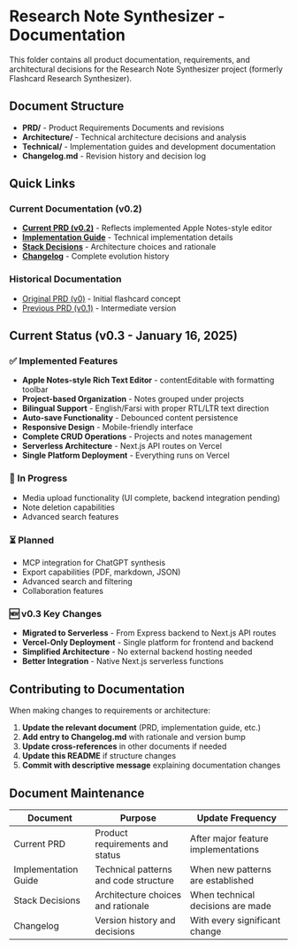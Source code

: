 # Research Note Synthesizer - Documentation

This folder contains all product documentation, requirements, and architectural decisions for the Research Note Synthesizer project (formerly Flashcard Research Synthesizer).

## Document Structure

- **PRD/** - Product Requirements Documents and revisions
- **Architecture/** - Technical architecture decisions and analysis  
- **Technical/** - Implementation guides and development documentation
- **Changelog.md** - Revision history and decision log

## Quick Links

### Current Documentation (v0.2)
- [**Current PRD (v0.2)**](./PRD/v0.2-current.md) - Reflects implemented Apple Notes-style editor
- [**Implementation Guide**](./Technical/implementation-guide.md) - Technical implementation details
- [**Stack Decisions**](./Architecture/stack-decisions.md) - Architecture choices and rationale
- [**Changelog**](./Changelog.md) - Complete evolution history

### Historical Documentation
- [Original PRD (v0)](./PRD/v0-original.md) - Initial flashcard concept
- [Previous PRD (v0.1)](./PRD/current.md) - Intermediate version

## Current Status (v0.3 - January 16, 2025)

### ✅ Implemented Features
- **Apple Notes-style Rich Text Editor** - contentEditable with formatting toolbar
- **Project-based Organization** - Notes grouped under projects
- **Bilingual Support** - English/Farsi with proper RTL/LTR text direction
- **Auto-save Functionality** - Debounced content persistence
- **Responsive Design** - Mobile-friendly interface
- **Complete CRUD Operations** - Projects and notes management
- **Serverless Architecture** - Next.js API routes on Vercel
- **Single Platform Deployment** - Everything runs on Vercel

### 🔄 In Progress
- Media upload functionality (UI complete, backend integration pending)
- Note deletion capabilities
- Advanced search features

### ⏳ Planned
- MCP integration for ChatGPT synthesis
- Export capabilities (PDF, markdown, JSON)
- Advanced search and filtering
- Collaboration features

### 🆕 v0.3 Key Changes
- **Migrated to Serverless** - From Express backend to Next.js API routes
- **Vercel-Only Deployment** - Single platform for frontend and backend
- **Simplified Architecture** - No external backend hosting needed
- **Better Integration** - Native Next.js serverless functions

## Contributing to Documentation

When making changes to requirements or architecture:

1. **Update the relevant document** (PRD, implementation guide, etc.)
2. **Add entry to Changelog.md** with rationale and version bump
3. **Update cross-references** in other documents if needed
4. **Update this README** if structure changes
5. **Commit with descriptive message** explaining documentation changes

## Document Maintenance

| Document | Purpose | Update Frequency |
|----------|---------|------------------|
| Current PRD | Product requirements and status | After major feature implementations |
| Implementation Guide | Technical patterns and code structure | When new patterns are established |
| Stack Decisions | Architecture choices and rationale | When technical decisions are made |
| Changelog | Version history and decisions | With every significant change |


